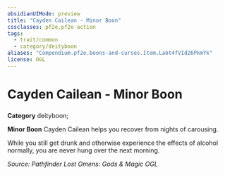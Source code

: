 ```yaml
---
obsidianUIMode: preview
title: "Cayden Cailean - Minor Boon"
cssclasses: pf2e,pf2e-action
tags:
  - trait/common
  - category/deityboon
aliases: "Compendium.pf2e.boons-and-curses.Item.La6t4fVId26PkmYk"
license: OGL
---
```

# Cayden Cailean - Minor Boon

### 

**Category** deityboon; 




**Minor Boon** Cayden Cailean helps you recover from nights of carousing.

While you still get drunk and otherwise experience the effects of alcohol normally, you are never hung over the next morning.

*Source: Pathfinder Lost Omens: Gods & Magic*
*OGL*